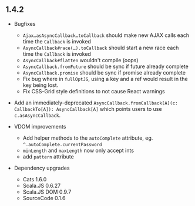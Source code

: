 ## 1.4.2

* Bugfixes
  * `Ajax…asAsyncCallback…toCallback` should make new AJAX calls each time the `Callback` is invoked
  * `AsyncCallback#race(…).toCallback` should start a new race each time the `Callback` is invoked
  * `AsyncCallback#flatten` wouldn't compile (oops)
  * `AsyncCallback.fromFuture` should be sync if future already complete
  * `AsyncCallback.promise` should be sync if promise already complete
  * Fix bug where in `fullOptJS`, using a key and a ref would result in the key being lost.
  * Fix CSS-Grid style definitions to not cause React warnings

* Add an immediately-deprecated `AsyncCallback.fromCallback[A](c: CallbackTo[A]): AsyncCallback[A]`
  which points users to use `c.asAsyncCallback`.

* VDOM improvements
  * Add helper methods to the `autoComplete` attribute, eg. `^.autoComplete.currentPassword`
  * `minLength` and `maxLength` now only accept ints
  * add `pattern` attribute

* Dependency upgrades
  * Cats 1.6.0
  * Scala.JS 0.6.27
  * Scala.JS DOM 0.9.7
  * SourceCode 0.1.6
